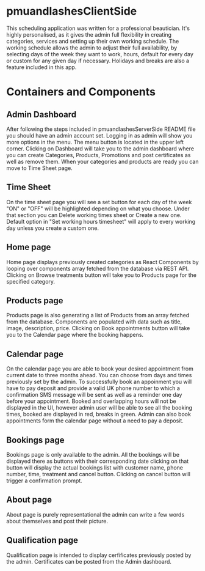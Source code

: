 # pmuandlashesClientSide
This scheduling application was written for a professional beautician. It's highly personalised, as it gives the admin full flexibility in creating categories, services and setting up their own working schedule. The working schedule allows the admin to adjust their full availability, by selecting days of the week they want to work, hours, default for every day or custom for any given day if necessary. Holidays and breaks are also a feature included in this app.

# Containers and Components

## Admin Dashboard

After following the steps included in pmuandlashesServerSide README file you should have an admin account set.
Logging in as admin will show you more options in the menu. The menu button is located in the upper left corner.
Clicking on Dashboard will take you to the admin dashboard where you can create Categories, Products, Promotions and post certificates 
as well as remove them. When your categories and products are ready you can move to Time Sheet page.

## Time Sheet

On the time sheet page you will see a set button for each day of the week "ON" or "OFF" will be highlighted depending on what you choose.
Under that section you can Delete working times sheet or Create a new one. Default option in "Set working hours timesheet" will apply to every working day unless you create a custom one.

## Home page

Home page displays previously created categories as React Components by looping over components array fetched from the database via REST API.
Clicking on Browse treatments button will take you to Products page for the specified category.

## Products page

Products page is also generating a list of Products from an array fetched from the database. Components are populated with data such as title, image, description, price. Clicking on Book appointments button will take you to the Calendar page where the booking happens.

## Calendar page

On the calendar page you are able to book your desired appointment from current date to three months ahead. You can choose from days and times previously set by the admin. To successfully book an appoinment you will have to pay deposit and provide a valid UK phone number to which a confirmation SMS message will be sent as well as a reminder one day before your appointment. Booked and overlapping  hours will not be displayed in the UI, however admin user will be able to see all the booking times, booked are displayed in red, breaks in green. Admin can also book appointments form the calendar page without a need to pay a deposit.

## Bookings page

Bookings page is only available to the admin. All the bookings will be displayed there as buttons with their corresponding date clicking on that button will display the actual bookings list with customer name, phone number, time, treatment and cancel button. Clicking on cancel button will trigger a confirmation prompt.

## About page

About page is purely representational the admin can write a few words about themselves and post their picture.

## Qualification page

Qualification page is intended to display cerfificates previously posted by the admin. Certificates can be posted from the Admin dashboard. 
